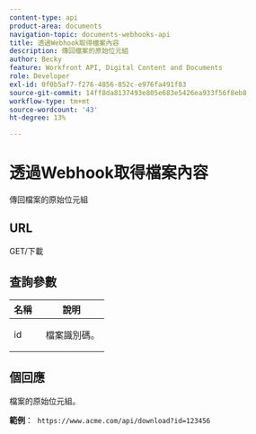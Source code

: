 ```yaml
---
content-type: api
product-area: documents
navigation-topic: documents-webhooks-api
title: 透過Webhook取得檔案內容
description: 傳回檔案的原始位元組
author: Becky
feature: Workfront API, Digital Content and Documents
role: Developer
exl-id: 0f0b5af7-f276-4856-852c-e976fa491f83
source-git-commit: 14ff8da8137493e805e683e5426ea933f56f8eb8
workflow-type: tm+mt
source-wordcount: '43'
ht-degree: 13%

---
```


# 透過Webhook取得檔案內容

傳回檔案的原始位元組

## URL

GET/下載

## 查詢參數

<table style="table-layout:auto"> 
 <col> 
 <col> 
 <thead> 
  <tr> 
   <th>名稱 </th> 
   <th>說明</th> 
  </tr> 
 </thead> 
 <tbody> 
  <tr> 
   <td> <p>id</p> </td> 
   <td> 檔案識別碼。</td> 
  </tr> 
 </tbody> 
</table>

## 個回應

檔案的原始位元組。

**範例**：  `https://www.acme.com/api/download?id=123456`
